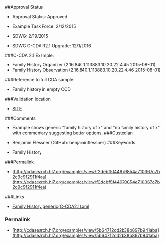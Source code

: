 ##Approval Status 

* Approval Status: Approved
* Example Task Force: 2/12/2015
* SDWG: 2/19/2015

* SDWG C-CDA R2.1 Upgrade: 12/1/2016    

###C-CDA 2.1 Example: 


* Family History Organizer (2.16.840.1.113883.10.20.22.4.45 2015-08-01)
* Family History Observation (2.16.840.1.113883.10.20.22.4.46 2015-08-01)

###Reference to full CDA sample:
* Family history in empty CCD


###Validation location

* [SITE](https://sitenv.org/sandbox-ccda/ccda-validator)


###Comments

* Example shows generic "family history of x" and "no family history of x" with commentary suggesting better options.
###Custodian

* Benjamin Flessner (GitHub: benjaminflessner)
###Keywords

* Family History

###Permalink 

* [http://cdasearch.hl7.org/examples/view/f2debf5f44979854a710367c7b2c9c9f2911f4ea](http://cdasearch.hl7.org/examples/view/f2debf5f44979854a710367c7b2c9c9f2911f4ea)

###Links 

* [Family History generic(C-CDA2.1).xml](https://github.com/HL7/C-CDA-Examples/tree/master/Family%20History/Family%20History%20Generic/Family%20History%20generic%28C-CDA2.1%29.xml)


### Permalink 

* [http://cdasearch.hl7.org/examples/view/5b64712cd2b38b897b941aba](http://cdasearch.hl7.org/examples/view/5b64712cd2b38b897b941aba)